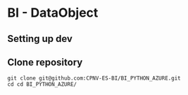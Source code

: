 # BI - DataObject

## Setting up dev

## Clone repository

```
git clone git@github.com:CPNV-ES-BI/BI_PYTHON_AZURE.git
cd cd BI_PYTHON_AZURE/
```